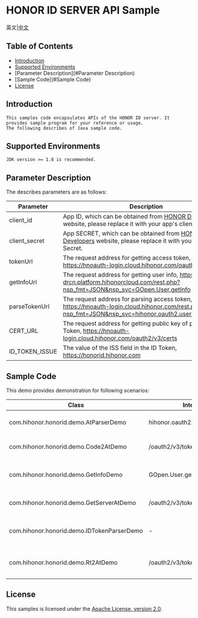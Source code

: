 # HONOR ID SERVER API Sample

英文|[中文](README_ZH.md)



## Table of Contents

 * [Introduction](#introduction)
 * [Supported Environments](#supported-environments)
 * [Parameter Description](#Parameter Description)
 * [Sample Code](#Sample Code)
 * [License](#License)



## Introduction

    This samples code encapsulates APIs of the HONOR ID server. It provides sample program for your reference or usage.
    The following describes of Java sample code.



## Supported Environments

    JDK version >= 1.8 is recommended.



## Parameter Description

The describes parameters are as follows:

| Parameter      | Description                                                  |
| -------------- | ------------------------------------------------------------ |
| client_id      | App ID, which can be obtained from [HONOR Developers](https://developer.hihonor.com/en) website, please replace it with your app's client ID. |
| client_secret  | App SECRET, which can be obtained from [HONOR Developers](https://developer.hihonor.com/en) website, please replace it with your app's client Secret. |
| tokenUrl       | The request address for getting access token, https://hnoauth-login.cloud.hihonor.com/oauth2/v3/token |
| getInfoUrl     | The request address for getting user info, https://account-drcn.platform.hihonorcloud.com/rest.php?nsp_fmt=JSON&nsp_svc=GOpen.User.getInfo |
| parseTokenUrl  | The request address for parsing access token, https://hnoauth-login.cloud.hihonor.com/rest.php?nsp_fmt=JSON&nsp_svc=hihonor.oauth2.user.getTokenInfo |
| CERT_URL       | The request address for getting public key of parsing ID Token, https://hnoauth-login.cloud.hihonor.com/oauth2/v3/certs |
| ID_TOKEN_ISSUE | The value of the ISS field in the ID Token,  https://honorid.hihonor.com |



## Sample Code

This demo provides demonstration for following scenarios:


| Class                                      | Interface                        | Description                         |
| ------------------------------------------ | -------------------------------- | ----------------------------------- |
| com.hihonor.honorid.demo.AtParserDemo      | hihonor.oauth2.user.getTokenInfo | Parse Access Token                  |
| com.hihonor.honorid.demo.Code2AtDemo       | /oauth2/v3/token                 | Get Access Token by Code            |
| com.hihonor.honorid.demo.GetInfoDemo       | GOpen.User.getInfo               | Get user info by Access Token       |
| com.hihonor.honorid.demo.GetServerAtDemo   | /oauth2/v3/token                 | Get Server Access Token             |
| com.hihonor.honorid.demo.IDTokenParserDemo | -                                | Parse ID Token in your local server |
| com.hihonor.honorid.demo.Rt2AtDemo         | /oauth2/v3/token                 | Get Access Token by Refresh Token   |



##  License

This samples is licensed under the [Apache License, version 2.0](http://www.apache.org/licenses/LICENSE-2.0).